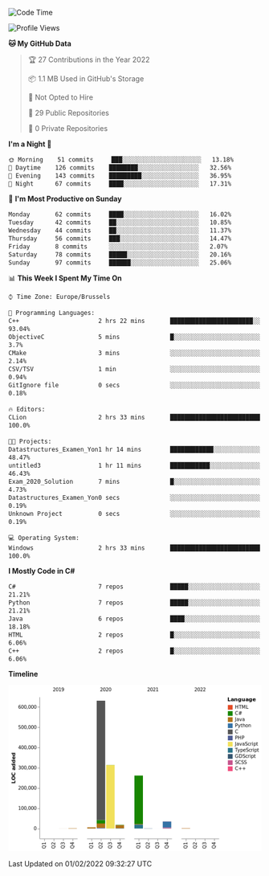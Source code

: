 <!--START_SECTION:waka-->
![Code Time](http://img.shields.io/badge/Code%20Time-132%20hrs%2023%20mins-blue)

![Profile Views](http://img.shields.io/badge/Profile%20Views-0-blue)

**🐱 My GitHub Data** 

> 🏆 27 Contributions in the Year 2022
 > 
> 📦 1.1 MB Used in GitHub's Storage 
 > 
> 🚫 Not Opted to Hire
 > 
> 📜 29 Public Repositories 
 > 
> 🔑 0 Private Repositories  
 > 
**I'm a Night 🦉** 

```text
🌞 Morning    51 commits     ███░░░░░░░░░░░░░░░░░░░░░░   13.18% 
🌆 Daytime    126 commits    ████████░░░░░░░░░░░░░░░░░   32.56% 
🌃 Evening    143 commits    █████████░░░░░░░░░░░░░░░░   36.95% 
🌙 Night      67 commits     ████░░░░░░░░░░░░░░░░░░░░░   17.31%

```
📅 **I'm Most Productive on Sunday** 

```text
Monday       62 commits     ████░░░░░░░░░░░░░░░░░░░░░   16.02% 
Tuesday      42 commits     ██░░░░░░░░░░░░░░░░░░░░░░░   10.85% 
Wednesday    44 commits     ██░░░░░░░░░░░░░░░░░░░░░░░   11.37% 
Thursday     56 commits     ███░░░░░░░░░░░░░░░░░░░░░░   14.47% 
Friday       8 commits      ░░░░░░░░░░░░░░░░░░░░░░░░░   2.07% 
Saturday     78 commits     █████░░░░░░░░░░░░░░░░░░░░   20.16% 
Sunday       97 commits     ██████░░░░░░░░░░░░░░░░░░░   25.06%

```


📊 **This Week I Spent My Time On** 

```text
⌚︎ Time Zone: Europe/Brussels

💬 Programming Languages: 
C++                      2 hrs 22 mins       ███████████████████████░░   93.04% 
ObjectiveC               5 mins              █░░░░░░░░░░░░░░░░░░░░░░░░   3.7% 
CMake                    3 mins              ░░░░░░░░░░░░░░░░░░░░░░░░░   2.14% 
CSV/TSV                  1 min               ░░░░░░░░░░░░░░░░░░░░░░░░░   0.94% 
GitIgnore file           0 secs              ░░░░░░░░░░░░░░░░░░░░░░░░░   0.18%

🔥 Editors: 
CLion                    2 hrs 33 mins       █████████████████████████   100.0%

🐱‍💻 Projects: 
Datastructures_Examen_Yon1 hr 14 mins        ████████████░░░░░░░░░░░░░   48.47% 
untitled3                1 hr 11 mins        ███████████░░░░░░░░░░░░░░   46.43% 
Exam_2020_Solution       7 mins              █░░░░░░░░░░░░░░░░░░░░░░░░   4.73% 
Datastructures_Examen_Yon0 secs              ░░░░░░░░░░░░░░░░░░░░░░░░░   0.19% 
Unknown Project          0 secs              ░░░░░░░░░░░░░░░░░░░░░░░░░   0.19%

💻 Operating System: 
Windows                  2 hrs 33 mins       █████████████████████████   100.0%

```

**I Mostly Code in C#** 

```text
C#                       7 repos             █████░░░░░░░░░░░░░░░░░░░░   21.21% 
Python                   7 repos             █████░░░░░░░░░░░░░░░░░░░░   21.21% 
Java                     6 repos             ████░░░░░░░░░░░░░░░░░░░░░   18.18% 
HTML                     2 repos             █░░░░░░░░░░░░░░░░░░░░░░░░   6.06% 
C++                      2 repos             █░░░░░░░░░░░░░░░░░░░░░░░░   6.06%

```


**Timeline**

![Chart not found](https://raw.githubusercontent.com/Arafa42/Arafa42/main/charts/bar_graph.png) 


 Last Updated on 01/02/2022 09:32:27 UTC
<!--END_SECTION:waka-->


<!-- 
[![Hits](https://hits.seeyoufarm.com/api/count/incr/badge.svg?url=https%3A%2F%2Fgithub.com%2FArafa42&count_bg=%23455AF3&title_bg=%23262D3B&icon=github.svg&icon_color=%23588EF7&title=visitors&edge_flat=false)](https://hits.seeyoufarm.com)
 -->
